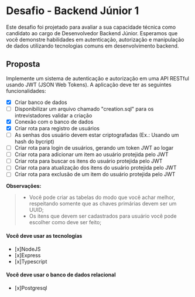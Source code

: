 
# Desafio - Backend Júnior 1

Este desafio foi projetado para avaliar a sua capacidade técnica como candidato ao cargo de Desenvolvedor Backend Júnior. Esperamos que você demonstre habilidades em autenticação, autorização e manipulação de dados utilizando tecnologias comuns em desenvolvimento backend.

## Proposta

Implemente um sistema de autenticação e autorização em uma API RESTful usando JWT (JSON Web Tokens). A aplicação deve ter as seguintes funcionalidades:

- [x] Criar banco de dados
- [ ] Disponibilizar um arquivo chamado "creation.sql" para os intrevistadores validar a criação
- [x] Conexão com o banco de dados
- [x] Criar rota para registro de usuários
- [ ] As senhas dos usuário devem estar criptografadas (Ex.: Usando um hash do bycript)
- [ ] Criar rota para login de usuários, gerando um token JWT ao logar
- [ ] Criar rota para adicionar um item ao usuário protejida pelo JWT
- [ ] Criar rota para buscar os itens do usuário protejida pelo JWT
- [ ] Criar rota para atualização dos itens do usuário protejida pelo JWT
- [ ] Criar rota para exclusão de um item do usuário protejida pelo JWT

**Observações:**
> - Você pode criar as tabelas do modo que você achar melhor, respeitando somente que as chaves primárias devem ser um UUID;
> - Os itens que devem ser cadastrados para usuário você pode escolher como deve ser feito;

#### Você deve usar as tecnologías
- [x]NodeJS
- [x]Express
- [x]Typescript 

#### Você deve usar o banco de dados relacional
- [x]Postgresql